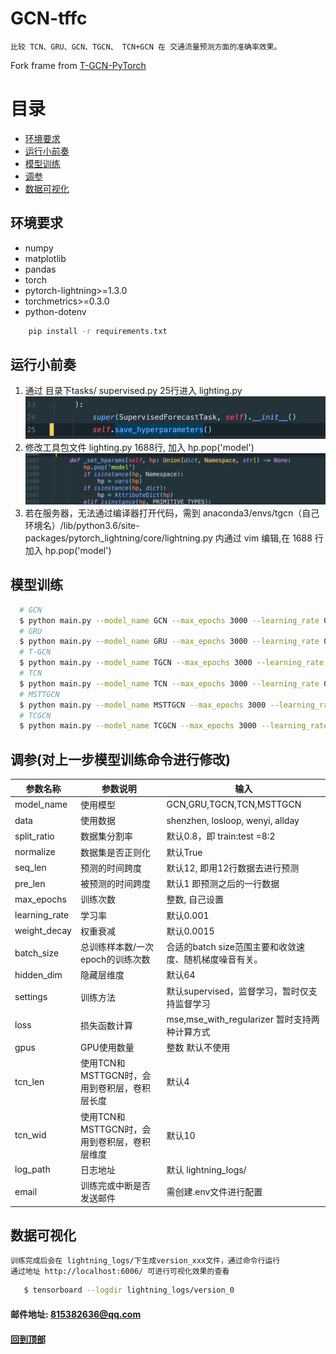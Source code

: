 # GCN-tffc

    比较 TCN、GRU、GCN、TGCN、 TCN+GCN 在 交通流量预测方面的准确率效果。

Fork frame from [T-GCN-PyTorch](https://img.shields.io/github/stars/martinwhl/T-GCN-PyTorch)

#  <span id="p6">目录</span>
   -  [环境要求](#p1)
   -  [运行小前奏](#p2)
   -  [模型训练](#p3)
   -  [调参](#p4)
   -  [数据可视化](#p5)

## <span id="p1">环境要求</span>

* numpy
* matplotlib
* pandas
* torch
* pytorch-lightning>=1.3.0
* torchmetrics>=0.3.0
* python-dotenv

```bash
    pip install -r requirements.txt
```

## <span id="p2">运行小前奏</span>

1. 通过 目录下tasks/ supervised.py 25行进入 lighting.py
   ![img_1.png](img_1.png)
2. 修改工具包文件 lighting.py 1688行, 加入 hp.pop('model')
   ![img.png](img.png)
3. 若在服务器，无法通过编译器打开代码，需到 anaconda3/envs/tgcn（自己环境名）/lib/python3.6/site-packages/pytorch_lightning/core/lightning.py 内通过
   vim 编辑,在 1688 行加入 hp.pop('model')

## <span id="p3">模型训练</span>

```bash
  # GCN
  $ python main.py --model_name GCN --max_epochs 3000 --learning_rate 0.001 --weight_decay 0 --batch_size 64 --hidden_dim 100 --settings supervised --gpus 1 --pre_len 1
  # GRU
  $ python main.py --model_name GRU --max_epochs 3000 --learning_rate 0.001 --weight_decay 1.5e-3 --batch_size 64 --hidden_dim 100 --settings supervised --gpus 1 --pre_len 1
  # T-GCN
  $ python main.py --model_name TGCN --max_epochs 3000 --learning_rate 0.001 --weight_decay 0 --batch_size 32 --hidden_dim 64 --loss mse_with_regularizer --settings supervised --gpus 1 --pre_len 1
  # TCN
  $ python main.py --model_name TCN --max_epochs 3000 --learning_rate 0.001 --weight_decay 0 --batch_size 64 --hidden_dim 100 --settings supervised --gpus 1 --pre_len 1
  # MSTTGCN
  $ python main.py --model_name MSTTGCN --max_epochs 3000 --learning_rate 0.001 --weight_decay 0 --batch_size 32 --hidden_dim 64 --loss mse --settings supervised --gpus 1 --pre_len 1
  # TCGCN
  $ python main.py --model_name TCGCN --max_epochs 3000 --learning_rate 0.001 --weight_decay 0 --batch_size 32 --hidden_dim 64 --loss mse --settings supervised --gpus 1 --pre_len 1

```

## <span id="p4">调参(对上一步模型训练命令进行修改)</span>

| 参数名称 | 参数说明 | 输入 |
| ------------ | ------------ | ------------ |
| model_name | 使用模型 |GCN,GRU,TGCN,TCN,MSTTGCN |
| data | 使用数据 |shenzhen, losloop, wenyi, allday |
| split_ratio | 数据集分割率 |默认0.8，即 train:test =8:2 |
| normalize | 数据集是否正则化 |默认True |
| seq_len | 预测的时间跨度 |默认12, 即用12行数据去进行预测|
| pre_len | 被预测的时间跨度 |默认1 即预测之后的一行数据|
| max_epochs | 训练次数 |整数, 自己设置 |
| learning_rate | 学习率 |默认0.001 |
| weight_decay | 权重衰减 |默认0.0015 |
| batch_size | 总训练样本数/一次epoch的训练次数 |合适的batch size范围主要和收敛速度、随机梯度噪音有关。 |
| hidden_dim | 隐藏层维度 |默认64 |
| settings | 训练方法 |默认supervised，监督学习，暂时仅支持监督学习 |
| loss | 损失函数计算 |mse,mse_with_regularizer 暂时支持两种计算方式 |
| gpus | GPU使用数量 |整数 默认不使用 |
| tcn_len | 使用TCN和MSTTGCN时，会用到卷积层，卷积层长度 |默认4 |
| tcn_wid | 使用TCN和MSTTGCN时，会用到卷积层，卷积层维度 |默认10 |
| log_path | 日志地址 |默认 lightning_logs/ |
| email | 训练完或中断是否发送邮件 |需创建.env文件进行配置 |


## <span id="p5">数据可视化</span>

    训练完成后会在 lightning_logs/下生成version_xxx文件，通过命令行运行
    通过地址 http://localhost:6006/ 可进行可视化效果的查看
```bash
   $ tensorboard --logdir lightning_logs/version_0
```

####  邮件地址: 815382636@qq.com

####   [回到顶部](#p6)
